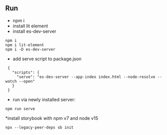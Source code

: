 ## Run 
* npm i 
* install lit element 
* install es-dev-server
````
npm i 
npm i lit-element
npm i -D es-dev-server
````

* add serve script to package.json
```
 {
   "scripts": {
     "serve": "es-dev-server --app-index index.html --node-resolve --watch --open"
   }
 }
```

* run via newly installed server: 
```
npm run serve
```

*install storybook with  npm v7 and node v15 
```
npx --legacy-peer-deps sb init
```
